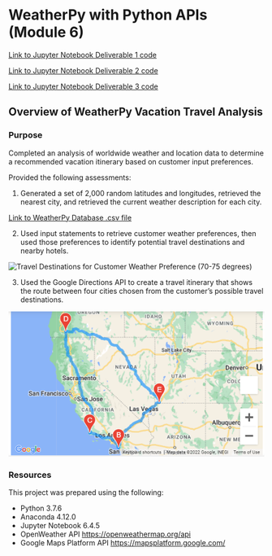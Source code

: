 # WeatherPy with Python APIs (Module 6)

[Link to Jupyter Notebook Deliverable 1 code](Weather_Database.ipynb)

[Link to Jupyter Notebook Deliverable 2 code](vacation_search.ipynb)

[Link to Jupyter Notebook Deliverable 3 code](vacation_Itinerary.ipynb)

## Overview of WeatherPy Vacation Travel Analysis

### Purpose
Completed an analysis of worldwide weather and location data to determine a recommended vacation itinerary based on customer input preferences.

Provided the following assessments:

1. Generated a set of 2,000 random latitudes and longitudes, retrieved the nearest city, and retrieved the current weather description for each city. 

[Link to WeatherPy Database .csv file](weather_database/WeatherPy_Database.csv)

2. Used input statements to retrieve customer weather preferences, then used those preferences to identify potential travel destinations and nearby hotels. 

![Travel Destinations for Customer Weather Preference (70-75 degrees)](vacation_search/WeatherPy_vacation_map3.PNG)

3. Used the Google Directions API to create a travel itinerary that shows the route between four cities chosen from the customer’s possible travel destinations. 

![Recommended Travel Itinerary)](vacation_itinerary/WeatherPy_travel_map.png)

### Resources

This project was prepared using the following:
* Python 3.7.6
* Anaconda 4.12.0
* Jupyter Notebook 6.4.5
* OpenWeather API  https://openweathermap.org/api
* Google Maps Platform API https://mapsplatform.google.com/ 
